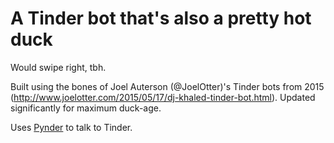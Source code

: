 # A Tinder bot that's also a pretty hot duck

Would swipe right, tbh.

Built using the bones of Joel Auterson (@JoelOtter)'s Tinder bots from 2015 (http://www.joelotter.com/2015/05/17/dj-khaled-tinder-bot.html). Updated significantly for maximum duck-age.

Uses [Pynder](https://github.com/charliewolf/pynder) to talk to Tinder.
